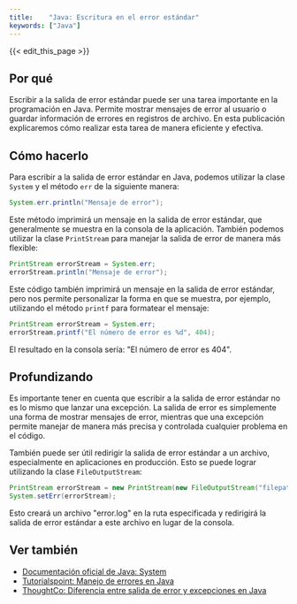 ```yaml
---
title:    "Java: Escritura en el error estándar"
keywords: ["Java"]
---
```


{{< edit_this_page >}}

## Por qué

Escribir a la salida de error estándar puede ser una tarea importante en la programación en Java. Permite mostrar mensajes de error al usuario o guardar información de errores en registros de archivo. En esta publicación explicaremos cómo realizar esta tarea de manera eficiente y efectiva.

## Cómo hacerlo

Para escribir a la salida de error estándar en Java, podemos utilizar la clase `System` y el método `err` de la siguiente manera:

```Java
System.err.println("Mensaje de error");
```

Este método imprimirá un mensaje en la salida de error estándar, que generalmente se muestra en la consola de la aplicación. También podemos utilizar la clase `PrintStream` para manejar la salida de error de manera más flexible:

```Java
PrintStream errorStream = System.err;
errorStream.println("Mensaje de error");
```

Este código también imprimirá un mensaje en la salida de error estándar, pero nos permite personalizar la forma en que se muestra, por ejemplo, utilizando el método `printf` para formatear el mensaje:

```Java
PrintStream errorStream = System.err;
errorStream.printf("El número de error es %d", 404);
```

El resultado en la consola sería: "El número de error es 404".

## Profundizando

Es importante tener en cuenta que escribir a la salida de error estándar no es lo mismo que lanzar una excepción. La salida de error es simplemente una forma de mostrar mensajes de error, mientras que una excepción permite manejar de manera más precisa y controlada cualquier problema en el código.

También puede ser útil redirigir la salida de error estándar a un archivo, especialmente en aplicaciones en producción. Esto se puede lograr utilizando la clase `FileOutputStream`:

```Java
PrintStream errorStream = new PrintStream(new FileOutputStream("filepath/error.log"));
System.setErr(errorStream);
```

Esto creará un archivo "error.log" en la ruta especificada y redirigirá la salida de error estándar a este archivo en lugar de la consola.

## Ver también

- [Documentación oficial de Java: System](https://docs.oracle.com/javase/7/docs/api/java/lang/System.html)
- [Tutorialspoint: Manejo de errores en Java](https://www.tutorialspoint.com/java/java_exceptions.htm)
- [ThoughtCo: Diferencia entre salida de error y excepciones en Java](https://www.thoughtco.com/java-programming-basics-2034180)